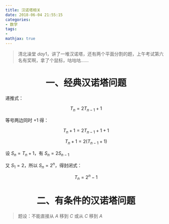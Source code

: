 ```yaml
---
title: 汉诺塔相关
date: 2018-06-04 21:55:15
categories:
- 数学
tags:
- 
mathjax: true
---
```


> 清北澡堂 $day1$，讲了一堆汉诺塔，还有两个平面分割的题，上午考试第六名有奖啊，拿了个鼠标，咕咕咕……

# <center> 一、经典汉诺塔问题 </center>

递推式：

$$T_n=2T_{n-1}+1$$

等号两边同时 $+1$ 得：

$$T_n+1=2T_{n-1}+1+1$$

$$T_n+1=2(T_{n-1}+1)$$

设 $S_n = T_n+1$，有 $S_n=2S_{n-1}$

又 $S_1=2$，所以 $S_n=2^n$，得封闭式：

$$T_n=2^n-1$$

# <center> 二、有条件的汉诺塔问题 </center>

> 题设：不能直接从 $A$ 移到 $C$ 或从 $C$ 移到 $A$


